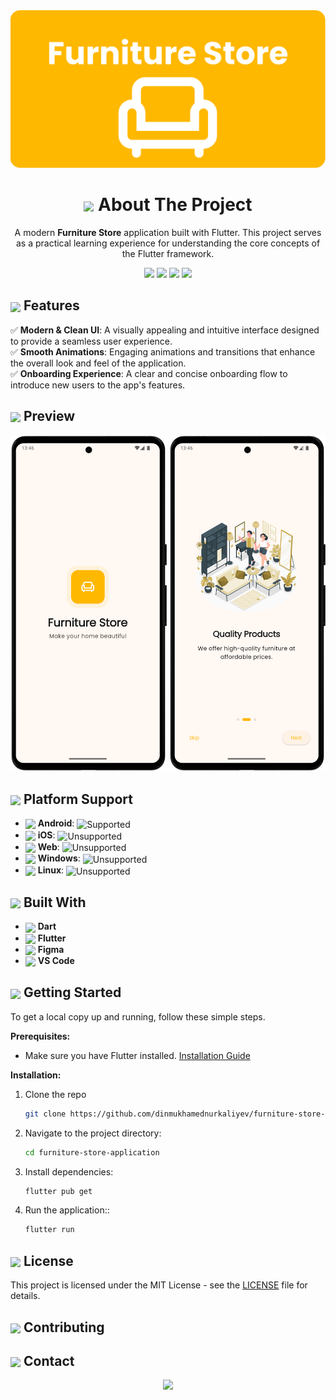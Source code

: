 
<div align="center">
  <img src="documentation/images/banner.png" width="800"/>

  # <img align="center" src="https://em-content.zobj.net/source/animated-noto-color-emoji/427/pencil_270f-fe0f.gif" width="25"/>  About The Project
A modern **Furniture Store** application built with Flutter. This project serves as a practical learning experience for understanding the core concepts of the Flutter framework.
  
</div>

  <div align="center">
    <img src="https://img.shields.io/github/license/dinmukhamednurkaliyev/furniture-store-application">
    <img src="https://img.shields.io/github/stars/dinmukhamednurkaliyev/furniture-store-application">
    <img src="https://img.shields.io/badge/Flutter-3.35%2B-blue">
    <img src="https://img.shields.io/badge/Flutter-3.35%2B-blue">
  </div>


## <img align="center" src="https://fonts.gstatic.com/s/e/notoemoji/latest/1f3af/512.webp" width="25"/> Features


✅ **Modern & Clean UI**: A visually appealing and intuitive interface designed to provide a seamless user experience.
</br>
✅ **Smooth Animations**: Engaging animations and transitions that enhance the overall look and feel of the application.
</br>
✅ **Onboarding Experience**: A clear and concise onboarding flow to introduce new users to the app's features.

## <img align="center" src="https://fonts.gstatic.com/s/e/notoemoji/latest/2728/512.webp" width="25"/>  Preview

<p align="center">
  <img src="documentation/screenshots/splash-screen-portrait.png" width="250"> 
  <img src="documentation/screenshots/on-boarding-screen-portrait.png" width="250">
</p>


<!-- <div align="center">
  <b>Animated User Flow</b><br>
  <img src="documentation/demo.gif" width="250"/>
</div> -->



## <img align="center" src="https://em-content.zobj.net/source/animated-noto-color-emoji/427/gear_2699-fe0f.gif" width="25"/>  Platform Support

- <img align="center" src="https://www.svgrepo.com/show/475631/android-color.svg" width="15"/> **Android**: <img align="center" src="https://img.shields.io/badge/Supported-brightgreen?style=flat-square" alt="Supported" />
- <img align="center" src="https://www.svgrepo.com/show/303125/apple-logo.svg" width="15"/> **iOS**: <img align="center" src="https://img.shields.io/badge/Unsupported-gray?style=flat-square" alt="Unsupported" />
- <img align="center" src="https://www.svgrepo.com/show/475640/chrome-color.svg" width="15"/> **Web**: <img align="center" src="https://img.shields.io/badge/Unsupported-gray?style=flat-square" alt="Unsupported" />
- <img align="center" src="https://www.svgrepo.com/show/382713/windows-applications.svg" width="15"/> **Windows**: <img align="center" src="https://img.shields.io/badge/Unsupported-gray?style=flat-square" alt="Unsupported" />
- <img align="center" src="https://www.svgrepo.com/show/354004/linux-tux.svg" width="15"/> **Linux**: <img align="center" src="https://img.shields.io/badge/Unsupported-gray?style=flat-square" alt="Unsupported" />

## <img align="center" src="https://fonts.gstatic.com/s/e/notoemoji/latest/26a1/512.webp" width="25"/> Built With
- <a href="https://dart.dev/" target="_blank"><img align="center" src="https://cdn.jsdelivr.net/gh/devicons/devicon/icons/dart/dart-original.svg" width="15"/></a> **Dart** 
- <a href="https://flutter.dev/" target="_blank"><img align="center" src="https://cdn.jsdelivr.net/gh/devicons/devicon/icons/flutter/flutter-original.svg" width="15"/></a> **Flutter** 
- <a href="https://www.figma.com/" target="_blank"><img align="center" src="https://cdn.jsdelivr.net/gh/devicons/devicon/icons/figma/figma-original.svg" width="15"/></a> **Figma**
- <a href="https://code.visualstudio.com/" target="_blank"><img align="center" src="https://www.svgrepo.com/show/452129/vs-code.svg" width="15"/></a> **VS Code**


## <img align="center" src="https://fonts.gstatic.com/s/e/notoemoji/latest/1f680/512.webp" width="25"/> Getting Started

To get a local copy up and running, follow these simple steps.

**Prerequisites:**
* Make sure you have Flutter installed. [Installation Guide](https://docs.flutter.dev/get-started/install)

**Installation:**
1. Clone the repo
   ```sh
   git clone https://github.com/dinmukhamednurkaliyev/furniture-store-application.git
   ```

2. Navigate to the project directory:
    ```sh
    cd furniture-store-application
    ```

3. Install dependencies:
    ```sh
    flutter pub get
    ```

4. Run the application::
    ```sh
    flutter run
    ```

## <img align="center" src="https://em-content.zobj.net/source/animated-noto-color-emoji/427/locked_1f512.gif" width="25"/>  License 

This project is licensed under the MIT License - see the [LICENSE](LICENSE) file for details.


## <img align="center" src="https://em-content.zobj.net/source/animated-noto-color-emoji/427/handshake_1f91d.gif" width="25"/>  Contributing

## <img align="center" src="https://em-content.zobj.net/source/animated-noto-color-emoji/427/bell_1f514.gif" width="25"/>  Contact 

<div align="center">
<img src="https://user-images.githubusercontent.com/74038190/216656963-09118229-8a9e-4af0-910c-c37f35f2e210.gif">
</div>